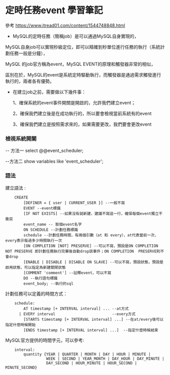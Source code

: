 # 定時任務event 學習筆記

參考  https://www.itread01.com/content/1544748848.html


- MySQL的定時任務（簡稱job）是可以通過MySQL自身實現的，

MySQL自身job可以實現秒級定位，即可以精確到秒單位進行任務的執行（系統計劃任務一般是分鐘），

MySQL 的job官方稱為event，MySQL EVENT的原理和觸發器非常的相似，

區別在於，MySQL的event是系統定時驅動執行，而觸發器是通過需求觸發進行執行的，兩者各有優勢。

- 在建立job之前，需要做以下幾件事：

  1、確保系統的event事件開關是開啟的，允許我們建立event；

  2、確保我們建立後是在成功執行的，所以要會檢視當前系統有的event

  3、確保我們建立是按照需求來的，如果需要更改，我們要會更改event

### 檢視系統開關

-- 方法一
select @@event_scheduler;

--方法二
show variables like 'event_scheduler';

### 語法

建立語法 :

        CREATE 
            [DEFINER = { user | CURRENT_USER }] --一般不寫
            EVENT --event標識
            [IF NOT EXISTS] --如果沒有就新建，建議不寫這一行，確保每個event獨立不衝突
            event_name -- 取個event名字
            ON SCHEDULE --計劃任務標識
            schedule --計劃任務時間，有兩個引數（at 和 every），at代表當前一次，every表示每過多少時間執行一次
            [ON COMPLETION [NOT] PRESERVE] --可以不寫，預設是ON COMPLETION NOT PRESERVE 即計劃任務執行完畢後自動drop該事件；ON COMPLETION  PRESERVE則不會drop
            [ENABLE | DISABLE | DISABLE ON SLAVE] --可以不寫，預設狀態，預設是啟用狀態，可以指定為新建關閉狀態 
            [COMMENT 'comment'] --註釋event，可以不寫
            DO --執行語句標識
            event_body; --執行的sql

計劃任務可以定義的時間方式：

        schedule: 
            AT timestamp [+ INTERVAL interval] ... --at方式
          | EVERY interval                         --every方式
            [STARTS timestamp [+ INTERVAL interval] ...] --在at/every後可以指定什麼時候開始
            [ENDS timestamp [+ INTERVAL interval] ...]  --指定什麼時候結束

MySQL官方提供的時間字元，可以參考:

        interval: 
            quantity {YEAR | QUARTER | MONTH | DAY | HOUR | MINUTE | 
                      WEEK | SECOND | YEAR_MONTH | DAY_HOUR | DAY_MINUTE | 
                      DAY_SECOND | HOUR_MINUTE | HOUR_SECOND | MINUTE_SECOND} 
